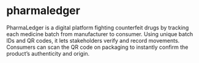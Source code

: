 # pharmaledger
PharmaLedger is a digital platform fighting counterfeit drugs by tracking each medicine batch from manufacturer to consumer. Using unique batch IDs and QR codes, it lets stakeholders verify and record movements. Consumers can scan the QR code on packaging to instantly confirm the product’s authenticity and origin.
